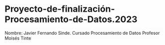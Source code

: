 # Proyecto-de-finalización-Procesamiento-de-Datos.2023

Nombre: Javier Fernando Sinde.
Cursado Procesamiento de Datos 
Profesor Moisés Tinte
